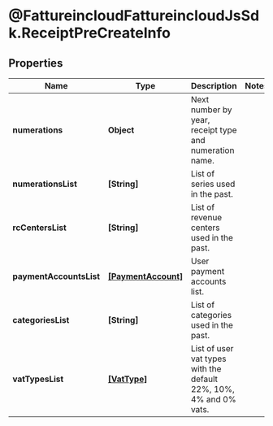 # @FattureincloudFattureincloudJsSdk.ReceiptPreCreateInfo

## Properties

Name | Type | Description | Notes
------------ | ------------- | ------------- | -------------
**numerations** | **Object** | Next number by year, receipt type and numeration name. | 
**numerationsList** | **[String]** | List of series used in the past. | 
**rcCentersList** | **[String]** | List of revenue centers used in the past. | 
**paymentAccountsList** | [**[PaymentAccount]**](PaymentAccount.md) | User payment accounts list. | 
**categoriesList** | **[String]** | List of categories used in the past. | 
**vatTypesList** | [**[VatType]**](VatType.md) | List of user vat types with the default 22%, 10%, 4% and 0% vats. | 


